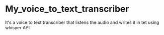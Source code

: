 # My_voice_to_text_transcriber
It's a voice to text transcriber that listens the audio and writes it in tet using whisper API
